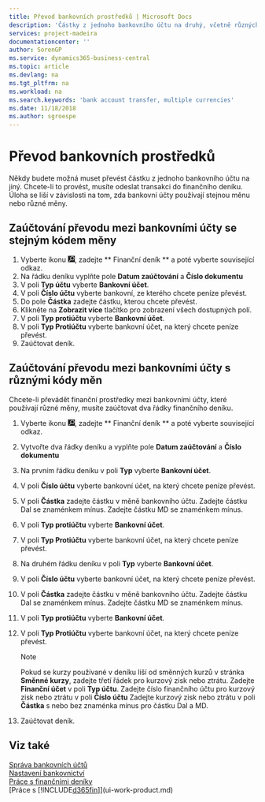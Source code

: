 ```yaml
---
title: Převod bankovních prostředků | Microsoft Docs
description: 'Částky z jednoho bankovního účtu na druhý, včetně různých měn, můžete převést zaúčtováním transakce do finančního deníku.'
services: project-madeira
documentationcenter: ''
author: SorenGP
ms.service: dynamics365-business-central
ms.topic: article
ms.devlang: na
ms.tgt_pltfrm: na
ms.workload: na
ms.search.keywords: 'bank account transfer, multiple currencies'
ms.date: 11/18/2018
ms.author: sgroespe
---
```

# <a name="transfer-bank-funds"></a>Převod bankovních prostředků
Někdy budete možná muset převést částku z jednoho bankovního účtu na jiný. Chcete-li to provést, musíte odeslat transakci do finančního deníku. Úloha se liší v závislosti na tom, zda bankovní účty používají stejnou měnu nebo různé měny.

## <a name="to-post-a-transfer-between-bank-accounts-with-the-same-currency-code"></a>Zaúčtování převodu mezi bankovními účty se stejným kódem měny
1. Vyberte ikonu ![Žárovky, která otevře funkci Řekněte mi](media/ui-search/search_small.png "Řekněte mi, co chcete dělat"), zadejte ** Finanční deník ** a poté vyberte související odkaz.
2. Na řádku deníku vyplňte pole **Datum zaúčtování** a **Číslo dokumentu**
3. V poli **Typ účtu** vyberte **Bankovní účet**.
4. V poli **Číslo účtu** vyberte bankovní, ze kterého chcete peníze převést.
5. Do pole **Částka** zadejte částku, kterou chcete převést.
6. Klikněte na **Zobrazit více** tlačítko pro zobrazení všech dostupných polí.
7. V poli **Typ protiúčtu** vyberte **Bankovní účet**.
8. V poli **Typ Protiúčtu** vyberte bankovní účet, na který chcete peníze převést.
9. Zaúčtovat deník.

## <a name="to-post-a-transfer-between-bank-accounts-with-different-currency-codes"></a>Zaúčtování převodu mezi bankovními účty s různými kódy měn
Chcete-li převádět finanční prostředky mezi bankovními účty, které používají různé měny, musíte zaúčtovat dva řádky finančního deníku.

1. Vyberte ikonu ![Žárovky, která otevře funkci Řekněte mi](media/ui-search/search_small.png "Řekněte mi, co chcete dělat"), zadejte ** Finanční deník ** a poté vyberte související odkaz.
2. Vytvořte dva řádky deníku a vyplňte pole **Datum zaúčtování** a **Číslo dokumentu**
3. Na prvním řádku deníku v poli **Typ** vyberte **Bankovní účet**.
4. V poli **Číslo účtu** vyberte bankovní účet, na který chcete peníze převést.
5. V poli **Částka** zadejte částku v měně bankovního účtu. Zadejte částku Dal se znaménkem mínus. Zadejte částku MD se znaménkem mínus.
6. V poli **Typ protiúčtu** vyberte **Bankovní účet**.
7. V poli **Typ Protiúčtu** vyberte bankovní účet, na který chcete peníze převést.
8. Na druhém řádku deníku v poli **Typ** vyberte **Bankovní účet**.
9. V poli **Číslo účtu** vyberte bankovní účet, na který chcete peníze převést.
10. V poli **Částka** zadejte částku v měně bankovního účtu. Zadejte částku Dal se znaménkem mínus. Zadejte částku MD se znaménkem mínus.
11. V poli **Typ protiúčtu** vyberte **Bankovní účet**.  
12. V poli **Typ Protiúčtu** vyberte bankovní účet, na který chcete peníze převést.

    > [!NOTE]  
    > Pokud se kurzy používané v deníku liší od směnných kurzů v stránka **Směnné kurzy**, zadejte třetí řádek pro kurzový zisk nebo ztrátu. Zadejte **Finanční účet** v poli **Typ účtu**. Zadejte číslo finančního účtu pro kurzový zisk nebo ztrátu v poli **Číslo účtu** Zadejte kurzový zisk nebo ztrátu v poli **Částka** s nebo bez znaménka mínus pro částku Dal a MD.
13. Zaúčtovat deník.

## <a name="see-also"></a>Viz také
[Správa bankovních účtů](bank-manage-bank-accounts.md)  
[Nastavení bankovnictví](bank-setup-banking.md)  
[Práce s finančními deníky](ui-work-general-journals.md)  
[Práce s [!INCLUDE[d365fin](includes/d365fin_md.md)]](ui-work-product.md)
